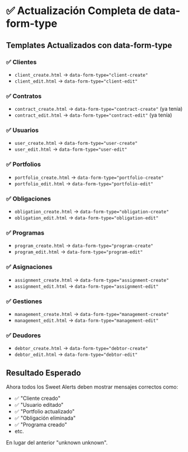 # ✅ Actualización Completa de data-form-type

## Templates Actualizados con data-form-type

### ✅ Clientes
- `client_create.html` → `data-form-type="client-create"`
- `client_edit.html` → `data-form-type="client-edit"`

### ✅ Contratos
- `contract_create.html` → `data-form-type="contract-create"` (ya tenía)
- `contract_edit.html` → `data-form-type="contract-edit"` (ya tenía)

### ✅ Usuarios
- `user_create.html` → `data-form-type="user-create"`
- `user_edit.html` → `data-form-type="user-edit"`

### ✅ Portfolios
- `portfolio_create.html` → `data-form-type="portfolio-create"`
- `portfolio_edit.html` → `data-form-type="portfolio-edit"`

### ✅ Obligaciones
- `obligation_create.html` → `data-form-type="obligation-create"`
- `obligation_edit.html` → `data-form-type="obligation-edit"`

### ✅ Programas
- `program_create.html` → `data-form-type="program-create"`
- `program_edit.html` → `data-form-type="program-edit"`

### ✅ Asignaciones
- `assignment_create.html` → `data-form-type="assignment-create"`
- `assignment_edit.html` → `data-form-type="assignment-edit"`

### ✅ Gestiones
- `management_create.html` → `data-form-type="management-create"`
- `management_edit.html` → `data-form-type="management-edit"`

### ✅ Deudores
- `debtor_create.html` → `data-form-type="debtor-create"`
- `debtor_edit.html` → `data-form-type="debtor-edit"`

## Resultado Esperado

Ahora todos los Sweet Alerts deben mostrar mensajes correctos como:
- ✅ "Cliente creado"
- ✅ "Usuario editado"
- ✅ "Portfolio actualizado"
- ✅ "Obligación eliminada"
- ✅ "Programa creado"
- etc.

En lugar del anterior "unknown unknown".
